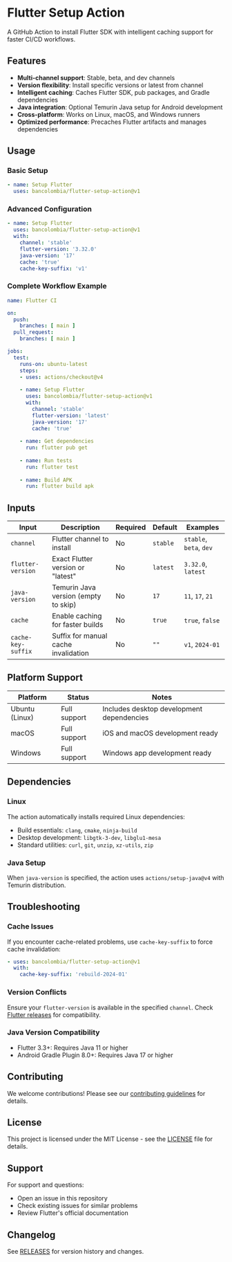 # Flutter Setup Action

A GitHub Action to install Flutter SDK with intelligent caching support for faster CI/CD workflows.

## Features

- **Multi-channel support**: Stable, beta, and dev channels
- **Version flexibility**: Install specific versions or latest from channel
- **Intelligent caching**: Caches Flutter SDK, pub packages, and Gradle dependencies
- **Java integration**: Optional Temurin Java setup for Android development
- **Cross-platform**: Works on Linux, macOS, and Windows runners
- **Optimized performance**: Precaches Flutter artifacts and manages dependencies

## Usage

### Basic Setup

```yaml
- name: Setup Flutter
  uses: bancolombia/flutter-setup-action@v1
```

### Advanced Configuration

```yaml
- name: Setup Flutter
  uses: bancolombia/flutter-setup-action@v1
  with:
    channel: 'stable'
    flutter-version: '3.32.0'
    java-version: '17'
    cache: 'true'
    cache-key-suffix: 'v1'
```

### Complete Workflow Example

```yaml
name: Flutter CI

on:
  push:
    branches: [ main ]
  pull_request:
    branches: [ main ]

jobs:
  test:
    runs-on: ubuntu-latest
    steps:
    - uses: actions/checkout@v4
    
    - name: Setup Flutter
      uses: bancolombia/flutter-setup-action@v1
      with:
        channel: 'stable'
        flutter-version: 'latest'
        java-version: '17'
        cache: 'true'
    
    - name: Get dependencies
      run: flutter pub get
    
    - name: Run tests
      run: flutter test
    
    - name: Build APK
      run: flutter build apk
```

## Inputs

| Input | Description | Required | Default | Examples |
|-------|-------------|----------|---------|----------|
| `channel` | Flutter channel to install | No | `stable` | `stable`, `beta`, `dev` |
| `flutter-version` | Exact Flutter version or "latest" | No | `latest` | `3.32.0`, `latest` |
| `java-version` | Temurin Java version (empty to skip) | No | `17` | `11`, `17`, `21` |
| `cache` | Enable caching for faster builds | No | `true` | `true`, `false` |
| `cache-key-suffix` | Suffix for manual cache invalidation | No | `""` | `v1`, `2024-01` |


## Platform Support

| Platform | Status | Notes |
|----------|--------|-------|
| Ubuntu (Linux) | Full support | Includes desktop development dependencies |
| macOS | Full support | iOS and macOS development ready |
| Windows | Full support | Windows app development ready |

## Dependencies

### Linux
The action automatically installs required Linux dependencies:
- Build essentials: `clang`, `cmake`, `ninja-build`
- Desktop development: `libgtk-3-dev`, `libglu1-mesa`
- Standard utilities: `curl`, `git`, `unzip`, `xz-utils`, `zip`

### Java Setup
When `java-version` is specified, the action uses `actions/setup-java@v4` with Temurin distribution.


## Troubleshooting

### Cache Issues
If you encounter cache-related problems, use `cache-key-suffix` to force cache invalidation:

```yaml
- uses: bancolombia/flutter-setup-action@v1
  with:
    cache-key-suffix: 'rebuild-2024-01'
```

### Version Conflicts
Ensure your `flutter-version` is available in the specified `channel`. Check [Flutter releases](https://docs.flutter.dev/development/tools/sdk/releases) for compatibility.

### Java Version Compatibility
- Flutter 3.3+: Requires Java 11 or higher
- Android Gradle Plugin 8.0+: Requires Java 17 or higher

## Contributing

We welcome contributions! Please see our [contributing guidelines](CONTRIBUTING.md) for details.

## License

This project is licensed under the MIT License - see the [LICENSE](LICENSE) file for details.

## Support

For support and questions:
- Open an issue in this repository
- Check existing issues for similar problems
- Review Flutter's official documentation

## Changelog

See [RELEASES](https://github.com/bancolombia/flutter-setup-action/releases) for version history and changes.
